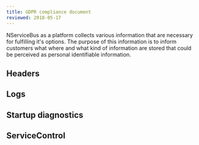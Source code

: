 ```yaml
---
title: GDPR compliance document
reviewed: 2018-05-17
---
```


NServiceBus as a platform collects various information that are necessary for fulfilling it's options. The purpose of this information is to inform customers what where and what kind of information are stored that could be perceived as personal identifiable information.



## Headers




## Logs


## Startup diagnostics

## ServiceControl